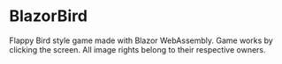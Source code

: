 # BlazorBird
Flappy Bird style game made with Blazor WebAssembly.
Game works by clicking the screen.
All image rights belong to their respective owners.
